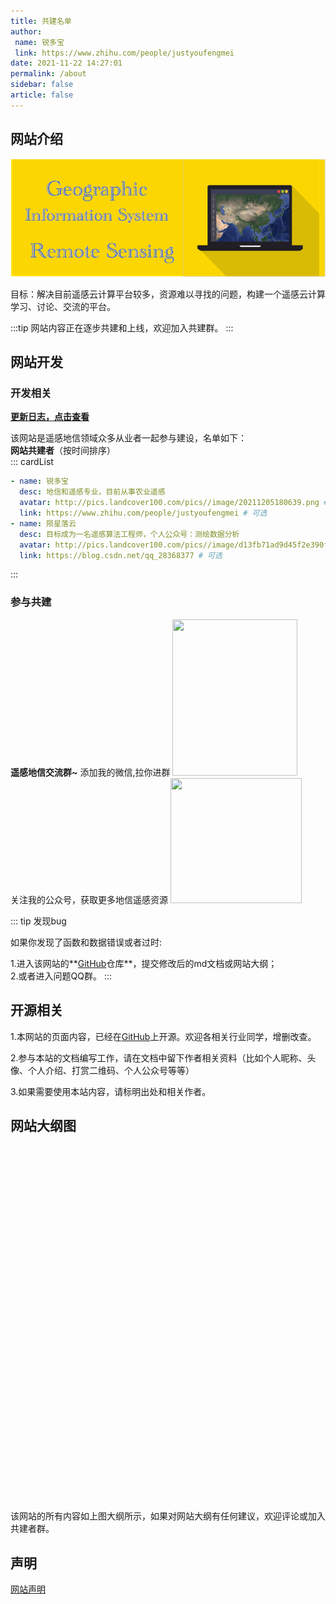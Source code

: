 ```yaml
---
title: 共建名单
author:
 name: 锐多宝
 link: https://www.zhihu.com/people/justyoufengmei
date: 2021-11-22 14:27:01
permalink: /about
sidebar: false
article: false
---
```


## 网站介绍
![](../.vuepress/public/javascript-illustration.png)


目标：解决目前遥感云计算平台较多，资源难以寻找的问题，构建一个遥感云计算学习、讨论、交流的平台。



:::tip
网站内容正在逐步共建和上线，欢迎加入共建群。
:::

## 网站开发

### 开发相关

[**更新日志，点击查看**](https://github.com/ruiduobao/piegee.com/commits)

该网站是遥感地信领域众多从业者一起参与建设，名单如下：  
**网站共建者**（按时间排序）  
::: cardList
```yaml
- name: 锐多宝
  desc: 地信和遥感专业，目前从事农业遥感
  avatar: http://pics.landcover100.com/pics//image/20211205180639.png # 可选
  link: https://www.zhihu.com/people/justyoufengmei # 可选
- name: 陨星落云
  desc: 目标成为一名遥感算法工程师，个人公众号：测绘数据分析
  avatar: http://pics.landcover100.com/pics//image/d13fb71ad9d45f2e390f6185af426c71_1.jpg # 可选
  link: https://blog.csdn.net/qq_28368377 # 可选
```
:::

### 参与共建

**遥感地信交流群~** 
添加我的微信,拉你进群
<img src="http://pics.landcover100.com/pics///624bc20ca7d9c.jpg" height="250" width="200">  
关注我的公众号，获取更多地信遥感资源
<img src="http://pics.landcover100.com/pics///624bc26f42c26.jpg" height="200" width="210">  

::: tip
发现bug

如果你发现了函数和数据错误或者过时:

1.进入该网站的**[GitHub](https://github.com/ruiduobao/ruiduobao.com.git)仓库**，提交修改后的md文档或网站大纲；  
2.或者进入问题QQ群。
:::


## 开源相关

1.本网站的页面内容，已经在[GitHub](https://github.com/ruiduobao/piegee.com)上开源。欢迎各相关行业同学，增删改查。

2.参与本站的文档编写工作，请在文档中留下作者相关资料（比如个人昵称、头像、个人介绍、打赏二维码、个人公众号等等）

3.如果需要使用本站内容，请标明出处和相关作者。
## 网站大纲图
  <iframe :src="$withBase('/markmap/gisrsmindmap.html')" width="100%" height="580" frameborder="0" scrolling="No" leftmargin="0" topmargin="0"></iframe>
该网站的所有内容如上图大纲所示，如果对网站大纲有任何建议，欢迎评论或加入共建者群。


## 声明
[网站声明](http://pics.landcover100.com/pics//image/20211114174754.png)
